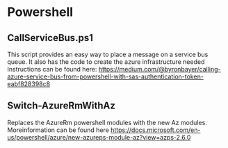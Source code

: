 # Powershell
## CallServiceBus.ps1
This script provides an easy way to place a message on a service bus queue. It also has the code to create the azure infrastructure needed
Instructions can be found here: https://medium.com/@byronbayer/calling-azure-service-bus-from-powershell-with-sas-authentication-token-eabf828398c8

## Switch-AzureRmWithAz
Replaces the AzureRm powershell modules with the new Az modules. Moreinformation can be found here
https://docs.microsoft.com/en-us/powershell/azure/new-azureps-module-az?view=azps-2.6.0
